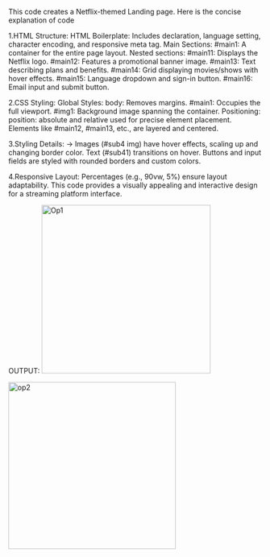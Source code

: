 This code creates a Netflix-themed Landing page. 
Here is the concise explanation of code

1.HTML Structure:
HTML Boilerplate: Includes <!DOCTYPE html> declaration, language setting, character encoding, and responsive meta tag.
Main Sections:
#main1: A container for the entire page layout.
Nested sections:
#main11: Displays the Netflix logo.
#main12: Features a promotional banner image.
#main13: Text describing plans and benefits.
#main14: Grid displaying movies/shows with hover effects.
#main15: Language dropdown and sign-in button.
#main16: Email input and submit button.

2.CSS Styling:
Global Styles:
body: Removes margins.
#main1: Occupies the full viewport.
#img1: Background image spanning the container.
Positioning:
position: absolute and relative used for precise element placement.
Elements like #main12, #main13, etc., are layered and centered.

3.Styling Details:
-> Images (#sub4 img) have hover effects, scaling up and changing border color.
Text (#sub41) transitions on hover.
Buttons and input fields are styled with rounded borders and custom colors.

4.Responsive Layout:
Percentages (e.g., 90vw, 5%) ensure layout adaptability.
This code provides a visually appealing and interactive design for a streaming platform interface.

OUTPUT:
<img width="335" alt="Op1" src="https://github.com/user-attachments/assets/604960ef-1b12-4743-9983-3730bab78e89" />


<img width="332" alt="op2" src="https://github.com/user-attachments/assets/e939862f-3c05-4e9d-acaa-bfaa32e6a64d" />


